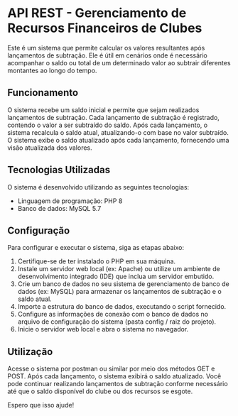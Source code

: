 # API REST - Gerenciamento de Recursos Financeiros de Clubes

Este é um sistema que permite calcular os valores resultantes após lançamentos de subtração. Ele é útil em cenários onde é necessário acompanhar o saldo ou total de um determinado valor ao subtrair diferentes montantes ao longo do tempo.

## Funcionamento

O sistema recebe um saldo inicial e permite que sejam realizados lançamentos de subtração. Cada lançamento de subtração é registrado, contendo o valor a ser subtraído do saldo. Após cada lançamento, o sistema recalcula o saldo atual, atualizando-o com base no valor subtraído. O sistema exibe o saldo atualizado após cada lançamento, fornecendo uma visão atualizada dos valores.

## Tecnologias Utilizadas

O sistema é desenvolvido utilizando as seguintes tecnologias:

- Linguagem de programação: PHP 8
- Banco de dados: MySQL 5.7

## Configuração

Para configurar e executar o sistema, siga as etapas abaixo:

1. Certifique-se de ter instalado o PHP em sua máquina.
2. Instale um servidor web local (ex: Apache) ou utilize um ambiente de desenvolvimento integrado (IDE) que inclua um servidor embutido.
3. Crie um banco de dados no seu sistema de gerenciamento de banco de dados (ex: MySQL) para armazenar os lançamentos de subtração e o saldo atual.
4. Importe a estrutura do banco de dados, executando o script fornecido.
5. Configure as informações de conexão com o banco de dados no arquivo de configuração do sistema (pasta config / raiz do projeto).
6. Inicie o servidor web local e abra o sistema no navegador.

## Utilização

Acesse o sistema por postman ou similar por meio dos métodos GET e POST. Após cada lançamento, o sistema exibirá o saldo atualizado. Você pode continuar realizando lançamentos de subtração conforme necessário até que o saldo disponível do clube ou dos recursos se esgote.

Espero que isso ajude!

